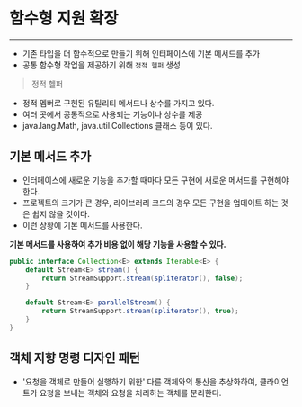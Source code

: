 # 함수형 지원 확장

---

- 기존 타입을 더 함수적으로 만들기 위해 인터페이스에 기본 메서드를 추가
- 공통 함수형 작업을 제공하기 위해 `정적 헬퍼` 생성
> 정적 헬퍼
- 정적 멤버로 구현된 유틸리티 메서드나 상수를 가지고 있다.
- 여러 곳에서 공통적으로 사용되는 기능이나 상수를 제공
- java.lang.Math, java.util.Collections 클래스 등이 있다.

## 기본 메서드 추가
- 인터페이스에 새로운 기능을 추가할 때마다 모든 구현에 새로운 메서드를 구현해야 한다.
- 프로젝트의 크기가 큰 경우, 라이브러리 코드의 경우 모든 구현을 업데이트 하는 것은 쉽지 않을 것이다.
- 이런 상황에 기본 메서드를 사용한다.

**기본 메서드를 사용하여 추가 비용 없이 해당 기능을 사용할 수 있다.**
```java
public interface Collection<E> extends Iterable<E> {
    default Stream<E> stream() {
        return StreamSupport.stream(spliterator(), false);
    }

    default Stream<E> parallelStream() {
        return StreamSupport.stream(spliterator(), true);
    }
}
```

## 객체 지향 명령 디자인 패턴
- '요청을 객체로 만들어 실행하기 위한' 다른 객체와의 통신을 추상화하여, 클라이언트가 요청을 보내는 객체와 요청을 처리하는 객체를 분리한다.